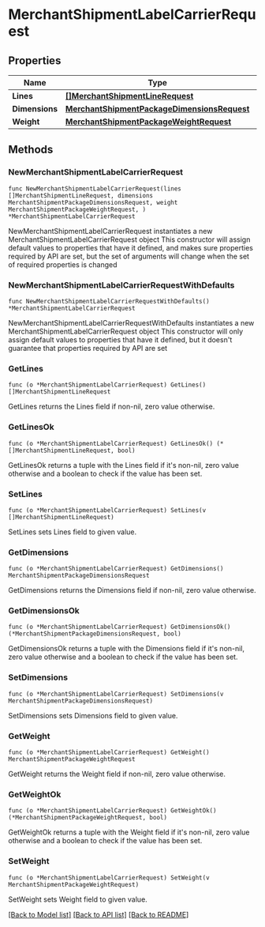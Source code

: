 # MerchantShipmentLabelCarrierRequest

## Properties

Name | Type | Description | Notes
------------ | ------------- | ------------- | -------------
**Lines** | [**[]MerchantShipmentLineRequest**](MerchantShipmentLineRequest.md) |  | 
**Dimensions** | [**MerchantShipmentPackageDimensionsRequest**](MerchantShipmentPackageDimensionsRequest.md) |  | 
**Weight** | [**MerchantShipmentPackageWeightRequest**](MerchantShipmentPackageWeightRequest.md) |  | 

## Methods

### NewMerchantShipmentLabelCarrierRequest

`func NewMerchantShipmentLabelCarrierRequest(lines []MerchantShipmentLineRequest, dimensions MerchantShipmentPackageDimensionsRequest, weight MerchantShipmentPackageWeightRequest, ) *MerchantShipmentLabelCarrierRequest`

NewMerchantShipmentLabelCarrierRequest instantiates a new MerchantShipmentLabelCarrierRequest object
This constructor will assign default values to properties that have it defined,
and makes sure properties required by API are set, but the set of arguments
will change when the set of required properties is changed

### NewMerchantShipmentLabelCarrierRequestWithDefaults

`func NewMerchantShipmentLabelCarrierRequestWithDefaults() *MerchantShipmentLabelCarrierRequest`

NewMerchantShipmentLabelCarrierRequestWithDefaults instantiates a new MerchantShipmentLabelCarrierRequest object
This constructor will only assign default values to properties that have it defined,
but it doesn't guarantee that properties required by API are set

### GetLines

`func (o *MerchantShipmentLabelCarrierRequest) GetLines() []MerchantShipmentLineRequest`

GetLines returns the Lines field if non-nil, zero value otherwise.

### GetLinesOk

`func (o *MerchantShipmentLabelCarrierRequest) GetLinesOk() (*[]MerchantShipmentLineRequest, bool)`

GetLinesOk returns a tuple with the Lines field if it's non-nil, zero value otherwise
and a boolean to check if the value has been set.

### SetLines

`func (o *MerchantShipmentLabelCarrierRequest) SetLines(v []MerchantShipmentLineRequest)`

SetLines sets Lines field to given value.


### GetDimensions

`func (o *MerchantShipmentLabelCarrierRequest) GetDimensions() MerchantShipmentPackageDimensionsRequest`

GetDimensions returns the Dimensions field if non-nil, zero value otherwise.

### GetDimensionsOk

`func (o *MerchantShipmentLabelCarrierRequest) GetDimensionsOk() (*MerchantShipmentPackageDimensionsRequest, bool)`

GetDimensionsOk returns a tuple with the Dimensions field if it's non-nil, zero value otherwise
and a boolean to check if the value has been set.

### SetDimensions

`func (o *MerchantShipmentLabelCarrierRequest) SetDimensions(v MerchantShipmentPackageDimensionsRequest)`

SetDimensions sets Dimensions field to given value.


### GetWeight

`func (o *MerchantShipmentLabelCarrierRequest) GetWeight() MerchantShipmentPackageWeightRequest`

GetWeight returns the Weight field if non-nil, zero value otherwise.

### GetWeightOk

`func (o *MerchantShipmentLabelCarrierRequest) GetWeightOk() (*MerchantShipmentPackageWeightRequest, bool)`

GetWeightOk returns a tuple with the Weight field if it's non-nil, zero value otherwise
and a boolean to check if the value has been set.

### SetWeight

`func (o *MerchantShipmentLabelCarrierRequest) SetWeight(v MerchantShipmentPackageWeightRequest)`

SetWeight sets Weight field to given value.



[[Back to Model list]](../README.md#documentation-for-models) [[Back to API list]](../README.md#documentation-for-api-endpoints) [[Back to README]](../README.md)


